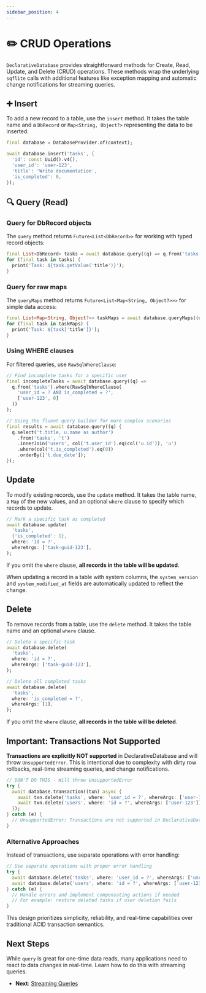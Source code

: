```yaml
---
sidebar_position: 4
---
```


# ✏️ CRUD Operations

`DeclarativeDatabase` provides straightforward methods for Create, Read, Update, and Delete (CRUD) operations. These methods wrap the underlying `sqflite` calls with additional features like exception mapping and automatic change notifications for streaming queries.

## ➕ Insert

To add a new record to a table, use the `insert` method. It takes the table name and a `DbRecord` or `Map<String, Object?>` representing the data to be inserted.

```dart
final database = DatabaseProvider.of(context);

await database.insert('tasks', {
  'id': const Uuid().v4(),
  'user_id': 'user-123',
  'title': 'Write documentation',
  'is_completed': 0,
});
```

## 🔍 Query (Read)

### Query for DbRecord objects

The `query` method returns `Future<List<DbRecord>>` for working with typed record objects:

```dart
final List<DbRecord> tasks = await database.query((q) => q.from('tasks'));
for (final task in tasks) {
  print('Task: ${task.getValue('title')}');
}
```

### Query for raw maps

The `queryMaps` method returns `Future<List<Map<String, Object?>>>` for simple data access:

```dart
final List<Map<String, Object?>> taskMaps = await database.queryMaps((q) => q.from('tasks'));
for (final task in taskMaps) {
  print('Task: ${task['title']}');
}
```

### Using WHERE clauses

For filtered queries, use `RawSqlWhereClause`:

```dart
// Find incomplete tasks for a specific user
final incompleteTasks = await database.query((q) => 
  q.from('tasks').where(RawSqlWhereClause(
    'user_id = ? AND is_completed = ?', 
    ['user-123', 0]
  ))
);

// Using the fluent query builder for more complex scenarios
final results = await database.query((q) {
  q.select('t.title, u.name as author')
    .from('tasks', 't')
    .innerJoin('users', col('t.user_id').eq(col('u.id')), 'u')
    .where(col('t.is_completed').eq(0))
    .orderBy(['t.due_date']);
});
```

## Update

To modify existing records, use the `update` method. It takes the table name, a `Map` of the new values, and an optional `where` clause to specify which records to update.

```dart
// Mark a specific task as completed
await database.update(
  'tasks',
  {'is_completed': 1},
  where: 'id = ?',
  whereArgs: ['task-guid-123'],
);
```

If you omit the `where` clause, **all records in the table will be updated**.

When updating a record in a table with system columns, the `system_version` and `system_modified_at` fields are automatically updated to reflect the change.

## Delete

To remove records from a table, use the `delete` method. It takes the table name and an optional `where` clause.

```dart
// Delete a specific task
await database.delete(
  'tasks',
  where: 'id = ?',
  whereArgs: ['task-guid-123'],
);

// Delete all completed tasks
await database.delete(
  'tasks',
  where: 'is_completed = ?',
  whereArgs: [1],
);
```

If you omit the `where` clause, **all records in the table will be deleted**.

## Important: Transactions Not Supported

**Transactions are explicitly NOT supported** in DeclarativeDatabase and will throw `UnsupportedError`. This is intentional due to complexity with dirty row rollbacks, real-time streaming queries, and change notifications.

```dart
// DON'T DO THIS - Will throw UnsupportedError
try {
  await database.transaction((txn) async {
    await txn.delete('tasks', where: 'user_id = ?', whereArgs: ['user-123']);
    await txn.delete('users', where: 'id = ?', whereArgs: ['user-123']);
  });
} catch (e) {
  // UnsupportedError: Transactions are not supported in DeclarativeDatabase...
}
```

### Alternative Approaches

Instead of transactions, use separate operations with error handling:

```dart
// Use separate operations with proper error handling
try {
  await database.delete('tasks', where: 'user_id = ?', whereArgs: ['user-123']);
  await database.delete('users', where: 'id = ?', whereArgs: ['user-123']);
} catch (e) {
  // Handle errors and implement compensating actions if needed
  // For example: restore deleted tasks if user deletion fails
}
```

This design prioritizes simplicity, reliability, and real-time capabilities over traditional ACID transaction semantics.

## Next Steps

While `query` is great for one-time data reads, many applications need to react to data changes in real-time. Learn how to do this with streaming queries.

- **Next**: [Streaming Queries](../core-library/streaming-queries.md)
